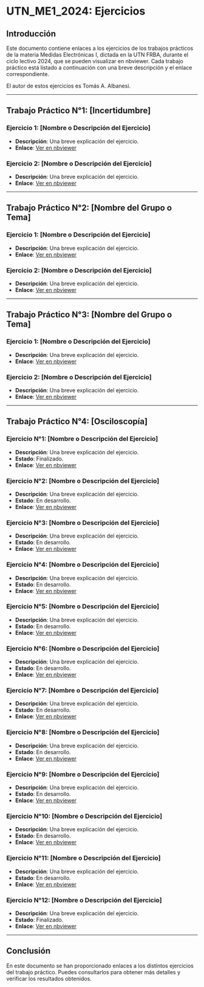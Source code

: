 # UTN_ME1_2024: Ejercicios

## Introducción

Este documento contiene enlaces a los ejercicios de los trabajos prácticos de la materia Medidas Electrónicas I, dictada en la UTN FRBA, durante el ciclo lectivo 2024, que se pueden visualizar en nbviewer. Cada trabajo práctico está listado a continuación con una breve descripción y el enlace correspondiente.

El autor de estos ejercicios es Tomás A. Albanesi.

---

## Trabajo Práctico N°1: [Incertidumbre]

### Ejercicio 1: [Nombre o Descripción del Ejercicio]
- **Descripción**: Una breve explicación del ejercicio.
- **Enlace**: [Ver en nbviewer](https://nbviewer.jupyter.org/url/de-tu-notebook1.ipynb)

### Ejercicio 2: [Nombre o Descripción del Ejercicio]
- **Descripción**: Una breve explicación del ejercicio.
- **Enlace**: [Ver en nbviewer](https://nbviewer.jupyter.org/url/de-tu-notebook2.ipynb)

---

## Trabajo Práctico N°2: [Nombre del Grupo o Tema]

### Ejercicio 1: [Nombre o Descripción del Ejercicio]
- **Descripción**: Una breve explicación del ejercicio.
- **Enlace**: [Ver en nbviewer](https://nbviewer.jupyter.org/url/de-tu-notebook3.ipynb)

### Ejercicio 2: [Nombre o Descripción del Ejercicio]
- **Descripción**: Una breve explicación del ejercicio.
- **Enlace**: [Ver en nbviewer](https://nbviewer.jupyter.org/url/de-tu-notebook4.ipynb)

---

## Trabajo Práctico N°3: [Nombre del Grupo o Tema]

### Ejercicio 1: [Nombre o Descripción del Ejercicio]
- **Descripción**: Una breve explicación del ejercicio.
- **Enlace**: [Ver en nbviewer](https://nbviewer.jupyter.org/url/de-tu-notebook5.ipynb)

### Ejercicio 2: [Nombre o Descripción del Ejercicio]
- **Descripción**: Una breve explicación del ejercicio.
- **Enlace**: [Ver en nbviewer](https://nbviewer.jupyter.org/url/de-tu-notebook6.ipynb)

---

## Trabajo Práctico N°4: [Osciloscopía]

### Ejercicio N°1: [Nombre o Descripción del Ejercicio]
- **Descripción**: Una breve explicación del ejercicio.
- **Estado**: Finalizado.
- **Enlace**: [Ver en nbviewer](https://nbviewer.org/github/tomasalbanesi/UTN_ME1_2024/blob/master/Ejercicios/TP4_Osciloscopia/ME1_GE2024_TP4EJ1.ipynb)

### Ejercicio N°2: [Nombre o Descripción del Ejercicio]
- **Descripción**: Una breve explicación del ejercicio.
- **Estado**: En desarrollo.
- **Enlace**: [Ver en nbviewer](https://nbviewer.org/github/tomasalbanesi/UTN_ME1_2024/blob/master/Ejercicios/TP4_Osciloscopia/ME1_GE2024_TP4EJ2.ipynb)

### Ejercicio N°3: [Nombre o Descripción del Ejercicio]
- **Descripción**: Una breve explicación del ejercicio.
- **Estado**: En desarrollo.
- **Enlace**: [Ver en nbviewer](https://nbviewer.org/github/tomasalbanesi/UTN_ME1_2024/blob/master/Ejercicios/TP4_Osciloscopia/ME1_GE2024_TP4EJ3.ipynb)

### Ejercicio N°4: [Nombre o Descripción del Ejercicio]
- **Descripción**: Una breve explicación del ejercicio.
- **Estado**: En desarrollo.
- **Enlace**: [Ver en nbviewer](https://nbviewer.org/github/tomasalbanesi/UTN_ME1_2024/blob/master/Ejercicios/TP4_Osciloscopia/ME1_GE2024_TP4EJ4.ipynb)

### Ejercicio N°5: [Nombre o Descripción del Ejercicio]
- **Descripción**: Una breve explicación del ejercicio.
- **Estado**: En desarrollo.
- **Enlace**: [Ver en nbviewer](https://nbviewer.org/github/tomasalbanesi/UTN_ME1_2024/blob/master/Ejercicios/TP4_Osciloscopia/ME1_GE2024_TP4EJ5.ipynb)

### Ejercicio N°6: [Nombre o Descripción del Ejercicio]
- **Descripción**: Una breve explicación del ejercicio.
- **Estado**: En desarrollo.
- **Enlace**: [Ver en nbviewer](https://nbviewer.org/github/tomasalbanesi/UTN_ME1_2024/blob/master/Ejercicios/TP4_Osciloscopia/ME1_GE2024_TP4EJ6.ipynb)

### Ejercicio N°7: [Nombre o Descripción del Ejercicio]
- **Descripción**: Una breve explicación del ejercicio.
- **Estado**: En desarrollo.
- **Enlace**: [Ver en nbviewer](https://nbviewer.org/github/tomasalbanesi/UTN_ME1_2024/blob/master/Ejercicios/TP4_Osciloscopia/ME1_GE2024_TP4EJ7.ipynb)

### Ejercicio N°8: [Nombre o Descripción del Ejercicio]
- **Descripción**: Una breve explicación del ejercicio.
- **Estado**: En desarrollo.
- **Enlace**: [Ver en nbviewer](https://nbviewer.org/github/tomasalbanesi/UTN_ME1_2024/blob/master/Ejercicios/TP4_Osciloscopia/ME1_GE2024_TP4EJ8.ipynb)

### Ejercicio N°9: [Nombre o Descripción del Ejercicio]
- **Descripción**: Una breve explicación del ejercicio.
- **Estado**: En desarrollo.
- **Enlace**: [Ver en nbviewer](https://nbviewer.org/github/tomasalbanesi/UTN_ME1_2024/blob/master/Ejercicios/TP4_Osciloscopia/ME1_GE2024_TP4EJ9.ipynb)

### Ejercicio N°10: [Nombre o Descripción del Ejercicio]
- **Descripción**: Una breve explicación del ejercicio.
- **Estado**: En desarrollo.
- **Enlace**: [Ver en nbviewer](https://nbviewer.org/github/tomasalbanesi/UTN_ME1_2024/blob/master/Ejercicios/TP4_Osciloscopia/ME1_GE2024_TP4EJ10.ipynb)

### Ejercicio N°11: [Nombre o Descripción del Ejercicio]
- **Descripción**: Una breve explicación del ejercicio.
- **Estado**: En desarrollo.
- **Enlace**: [Ver en nbviewer](https://nbviewer.org/github/tomasalbanesi/UTN_ME1_2024/blob/master/Ejercicios/TP4_Osciloscopia/ME1_GE2024_TP4EJ11.ipynb)

### Ejercicio N°12: [Nombre o Descripción del Ejercicio]
- **Descripción**: Una breve explicación del ejercicio.
- **Estado**: Finalizado.
- **Enlace**: [Ver en nbviewer](https://nbviewer.org/github/tomasalbanesi/UTN_ME1_2024/blob/master/Ejercicios/TP4_Osciloscopia/ME1_GE2024_TP4EJ12.ipynb)

---

## Conclusión

En este documento se han proporcionado enlaces a los distintos ejercicios del trabajo práctico. Puedes consultarlos para obtener más detalles y verificar los resultados obtenidos.

